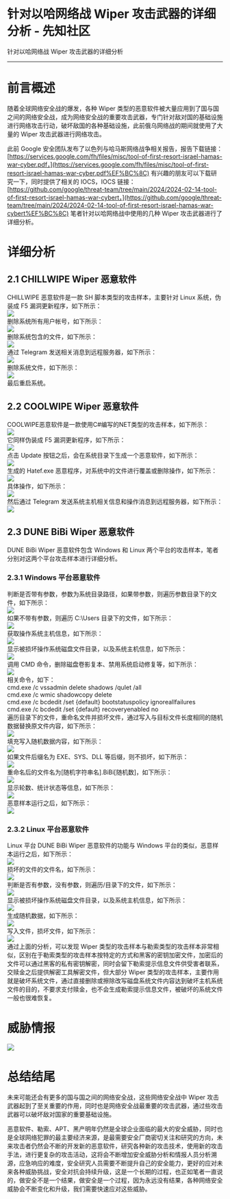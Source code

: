

# 针对以哈网络战 Wiper 攻击武器的详细分析 - 先知社区

针对以哈网络战 Wiper 攻击武器的详细分析

- - -

# 前言概述

随着全球网络安全战的爆发，各种 Wiper 类型的恶意软件被大量应用到了国与国之间的网络安全战，成为网络安全战的重要攻击武器，专门针对敌对国的基础设施进行网络攻击行动，破坏敌国的各种基础设施，此前俄乌网络战的期间就使用了大量的 Wiper 攻击武器进行网络攻击。

此前 Google 安全团队发布了以色列与哈马斯网络战争相关报告，报告下载链接：  
[https://services.google.com/fh/files/misc/tool-of-first-resort-israel-hamas-war-cyber.pdf，](https://services.google.com/fh/files/misc/tool-of-first-resort-israel-hamas-war-cyber.pdf%EF%BC%8C) 有兴趣的朋友可以下载研究一下，同时提供了相关的 IOCS，IOCS 链接：  
[https://github.com/google/threat-team/tree/main/2024/2024-02-14-tool-of-first-resort-israel-hamas-war-cybert，](https://github.com/google/threat-team/tree/main/2024/2024-02-14-tool-of-first-resort-israel-hamas-war-cybert%EF%BC%8C) 笔者针对以哈网络战中使用的几种 Wiper 攻击武器进行了详细分析。

# 详细分析

## 2.1 CHILLWIPE Wiper 恶意软件

CHILLWIPE 恶意软件是一款 SH 脚本类型的攻击样本，主要针对 Linux 系统，伪装成 F5 漏洞更新程序，如下所示：  
[![](assets/1709440781-2f1a7e32d3ac68a5e4affd28a5ed614f.png)](https://xzfile.aliyuncs.com/media/upload/picture/20240229201506-2c80a6ac-d6fc-1.png)  
删除系统所有用户帐号，如下所示：  
[![](assets/1709440781-f7b448f3729038ad23ba691f672bfd2b.png)](https://xzfile.aliyuncs.com/media/upload/picture/20240229201520-34cd0db4-d6fc-1.png)  
删除系统包含的文件，如下所示：  
[![](assets/1709440781-730a4832e20a13a2b3ceb532dc0b1e85.png)](https://xzfile.aliyuncs.com/media/upload/picture/20240229201539-405e020a-d6fc-1.png)  
通过 Telegram 发送相关消息到远程服务器，如下所示：  
[![](assets/1709440781-f11cf2fa5578a303db4b4ea079ee6777.png)](https://xzfile.aliyuncs.com/media/upload/picture/20240229201552-484fed7a-d6fc-1.png)  
删除系统文件，如下所示：  
[![](assets/1709440781-427f602be28b656890653b702396aa20.png)](https://xzfile.aliyuncs.com/media/upload/picture/20240229201608-5170bac4-d6fc-1.png)  
最后重启系统。

## 2.2 COOLWIPE Wiper 恶意软件

COOLWIPE恶意软件是一款使用C#编写的NET类型的攻击样本，如下所示：  
[![](assets/1709440781-4a35cb22ba41f8695288ccf42d0e3067.png)](https://xzfile.aliyuncs.com/media/upload/picture/20240229201636-624bb7c2-d6fc-1.png)  
它同样伪装成 F5 漏洞更新程序，如下所示：  
[![](assets/1709440781-d71a0dfffbfcf8120b4dc327fe41f727.png)](https://xzfile.aliyuncs.com/media/upload/picture/20240229201706-742d47da-d6fc-1.png)  
点击 Update 按钮之后，会在系统目录下生成一个恶意软件，如下所示：  
[![](assets/1709440781-96b82a377c77d1601411a2783259ae44.png)](https://xzfile.aliyuncs.com/media/upload/picture/20240229201721-7d5c6d2c-d6fc-1.png)  
生成的 Hatef.exe 恶意程序，对系统中的文件进行覆盖或删除操作，如下所示：  
[![](assets/1709440781-7e8d2f137ee033764f0e27f188e98898.png)](https://xzfile.aliyuncs.com/media/upload/picture/20240229201738-8747c61a-d6fc-1.png)  
具体操作，如下所示：  
[![](assets/1709440781-4173885bc7b3d40c46972e44cfffa97d.png)](https://xzfile.aliyuncs.com/media/upload/picture/20240229201757-92b11d1c-d6fc-1.png)  
然后通过 Telegram 发送系统主机相关信息和操作消息到远程服务器，如下所示：  
[![](assets/1709440781-37817d34e32848a2027a156fd848e3b5.png)](https://xzfile.aliyuncs.com/media/upload/picture/20240229201813-9c3f97d2-d6fc-1.png)

## 2.3 DUNE BiBi Wiper 恶意软件

DUNE BiBi Wiper 恶意软件包含 Windows 和 Linux 两个平台的攻击样本，笔者分别对这两个平台攻击样本进行详细分析。

### 2.3.1 Windows 平台恶意软件

判断是否带有参数，参数为系统目录路径，如果带参数，则遍历参数目录下的文件，如下所示：  
[![](assets/1709440781-815159d4a2687639f41a9e3964647bf4.png)](https://xzfile.aliyuncs.com/media/upload/picture/20240229201854-b4e02068-d6fc-1.png)  
如果不带有参数，则遍历 C:\\Users 目录下的文件，如下所示：  
[![](assets/1709440781-6b948c81a7e8d317a8ff9e362ba30194.png)](https://xzfile.aliyuncs.com/media/upload/picture/20240229201909-bd926036-d6fc-1.png)  
获取操作系统主机信息，如下所示：  
[![](assets/1709440781-d6c0e271d2cc68cbb6b4057bd1528fb4.png)](https://xzfile.aliyuncs.com/media/upload/picture/20240229201925-c6ca57f8-d6fc-1.png)  
显示被损坏操作系统磁盘文件目录，以及系统主机信息，如下所示：  
[![](assets/1709440781-5e17db1ca851454d2f45f094de71f6bd.png)](https://xzfile.aliyuncs.com/media/upload/picture/20240229201942-d16352f0-d6fc-1.png)  
调用 CMD 命令，删除磁盘卷影复本、禁用系统启动修复等，如下所示：  
[![](assets/1709440781-4e277059aaacc55a1a9de152429ab522.png)](https://xzfile.aliyuncs.com/media/upload/picture/20240229201956-d9d630d8-d6fc-1.png)  
相关命令，如下：  
cmd.exe /c vssadmin delete shadows /quIet /all  
cmd.exe /c wmic shadowcopy delete  
cmd.exe /c bcdedit /set {default} bootstatuspolicy ignoreallfailures  
cmd.exe /c bcdedit /set {default} recoveryenabled no  
遍历目录下的文件，重命名文件并损坏文件，通过写入与目标文件长度相同的随机数据替换原文件内容，如下所示：  
[![](assets/1709440781-19e1adb9ee8eb13e57a14292c8f43986.png)](https://xzfile.aliyuncs.com/media/upload/picture/20240229202033-ef53b318-d6fc-1.png)  
填充写入随机数据内容，如下所示：  
[![](assets/1709440781-2a5162c08dde6e30e1be7ac7252b357c.png)](https://xzfile.aliyuncs.com/media/upload/picture/20240229202048-f84be3f0-d6fc-1.png)  
如果文件后缀名为 EXE、SYS、DLL 等后缀，则不损坏，如下所示：  
[![](assets/1709440781-b80bba5843540fa1981b1ee5eedf2a24.png)](https://xzfile.aliyuncs.com/media/upload/picture/20240229202101-008f890e-d6fd-1.png)  
重命名后的文件名为\[随机字符串名\].BiBi\[随机数\]，如下所示：  
[![](assets/1709440781-ad0d6cb289ad6da9a9e1ad1a5ac7b96f.png)](https://xzfile.aliyuncs.com/media/upload/picture/20240229202116-09367a72-d6fd-1.png)  
显示轮数、统计状态等信息，如下所示：  
[![](assets/1709440781-4e01b14c0c66e11c3c7c0bbc83fd732d.png)](https://xzfile.aliyuncs.com/media/upload/picture/20240229202132-12ee2b6e-d6fd-1.png)  
恶意样本运行之后，如下所示：  
[![](assets/1709440781-3f00712c0d8cdb53a73224b5a6238698.png)](https://xzfile.aliyuncs.com/media/upload/picture/20240229202148-1c39a5f4-d6fd-1.png)

### 2.3.2 Linux 平台恶意软件

Linux 平台 DUNE BiBi Wiper 恶意软件的功能与 Windows 平台的类似，恶意样本运行之后，如下所示：  
[![](assets/1709440781-3a7933c60bc2e9f01fa80c4d9b0b6988.png)](https://xzfile.aliyuncs.com/media/upload/picture/20240229202227-33b6e480-d6fd-1.png)  
损坏的文件的文件名，如下所示：  
[![](assets/1709440781-0d23f22cb8c5de13f32e62245b55aeca.png)](https://xzfile.aliyuncs.com/media/upload/picture/20240229202241-3bad3c34-d6fd-1.png)  
判断是否有参数，没有参数，则遍历/目录下的文件，如下所示：  
[![](assets/1709440781-e0d0102e7ce082578649e9d3967d4da2.png)](https://xzfile.aliyuncs.com/media/upload/picture/20240229202255-446a3002-d6fd-1.png)  
显示被损坏操作系统磁盘文件目录，以及系统主机信息，如下所示：  
[![](assets/1709440781-2573e79ee1ccc6976855a73733689c5b.png)](https://xzfile.aliyuncs.com/media/upload/picture/20240229202321-53977134-d6fd-1.png)  
生成随机数据，如下所示：  
[![](assets/1709440781-e4d9c0079cd0d0e7a07c13f382e07102.png)](https://xzfile.aliyuncs.com/media/upload/picture/20240229202342-5ffd646a-d6fd-1.png)  
写入文件，损坏文件，如下所示：  
[![](assets/1709440781-66ca733717dc23de7de624e3277d5476.png)](https://xzfile.aliyuncs.com/media/upload/picture/20240229202358-69e740e0-d6fd-1.png)  
通过上面的分析，可以发现 Wiper 类型的攻击样本与勒索类型的攻击样本非常相似，区别在于勒索类型的攻击样本按特定的方式和黑客的密钥加密文件，加密后的文件可以通过黑客的私有密钥解密，同时会留下勒索提示信息文件供受害者联系，交赎金之后提供解密工具解密文件，但大部分 Wiper 类型的攻击样本，主要作用就是破坏系统文件，通过直接删除或擦除改写磁盘系统文件内容达到破坏主机系统文件的目的，不要求支付赎金，也不会生成勒索提示信息文件，被破坏的系统文件一般也很难恢复。

# 威胁情报

[![](assets/1709440781-d2a40561c1f2be5652518f9ef35bf932.png)](https://xzfile.aliyuncs.com/media/upload/picture/20240229202421-77679cf6-d6fd-1.png)

# 总结结尾

未来可能还会有更多的国与国之间的网络安全战，这些网络安全战中 Wiper 攻击武器起到了至关重要的作用，同时也是网络安全战最重要的攻击武器，通过些攻击武器可以破坏敌对国家的重要基础设施。

恶意软件、勒索、APT、黑产明年仍然是全球企业面临的最大的安全威胁，同时也是全球网络犯罪的最主要经济来源，是最需要安全厂商密切关注和研究的方向，未来攻击者仍然会不断的开发新的恶意软件，研究各种新的攻击技术，使用新的攻击手法，进行更复杂的攻击活动，这将会不断增加安全威胁分析和情报人员分析溯源，应急响应的难度，安全研究人员需要不断提升自己的安全能力，更好的应对未来各种威胁挑战，安全对抗会持续升级，这是一个长期的过程，也正如笔者一直说的，做安全不是一个结果，做安全是一个过程，因为永远没有结果，各种网络安全威胁会不断变化和升级，我们需要快速应对这些威胁。
